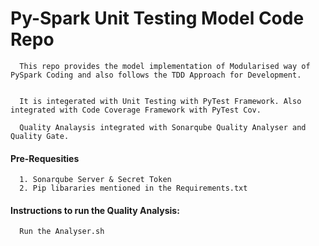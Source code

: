 # Py-Spark Unit Testing Model Code Repo

      This repo provides the model implementation of Modularised way of PySpark Coding and also follows the TDD Approach for Development.


      It is integerated with Unit Testing with PyTest Framework. Also integrated with Code Coverage Framework with PyTest Cov.

      Quality Analaysis integrated with Sonarqube Quality Analyser and Quality Gate.


#### Pre-Requesities

      1. Sonarqube Server & Secret Token
      2. Pip libararies mentioned in the Requirements.txt

#### Instructions to run the Quality Analysis:

      Run the Analyser.sh



